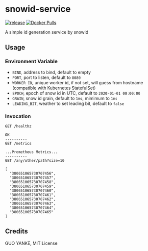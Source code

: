 # snowid-service

[![release](https://github.com/yankeguo/snowid-service/actions/workflows/release.yml/badge.svg?branch=main)](https://github.com/yankeguo/snowid-service/actions/workflows/release.yml)
[![Docker Pulls](https://img.shields.io/docker/pulls/yankeguo/snowid-service)](https://hub.docker.com/r/yankeguo/snowid-service)

A simple id generation service by snowid

## Usage

### Environment Variable

- `BIND`, address to bind, default to empty
- `PORT`, port to listen, default to `8080`
- `WORKER_ID`, unique worker id, if not set, will guess from hostname (compatible with Kubernetes StatefulSet)
- `EPOCH`, epoch of snow id in UTC, default to `2020-01-01 00:00:00`
- `GRAIN`, snow id grain, default to `1ms`, mimimum to `1ms`
- `LEADING_BIT`, weather to set leading bit, default to `false`

### Invocation

```
GET /healthz

OK
----------
GET /metrics

...Prometheus Metrics...
----------
GET /any/other/path?size=10

[
  "380651065730707456",
  "380651065730707457",
  "380651065730707458",
  "380651065730707459",
  "380651065730707460",
  "380651065730707461",
  "380651065730707462",
  "380651065730707463",
  "380651065730707464",
  "380651065730707465"
]
```

## Credits

GUO YANKE, MIT License

